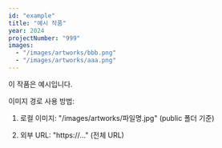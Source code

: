 ```yaml
---
id: "example"
title: "예시 작품"
year: 2024
projectNumber: "999"
images:
  - "/images/artworks/bbb.png"
  - "/images/artworks/aaa.png"
---
```


이 작품은 예시입니다.

이미지 경로 사용 방법:

1. 로컬 이미지: "/images/artworks/파일명.jpg" (public 폴더 기준)

2. 외부 URL: "https://..." (전체 URL)